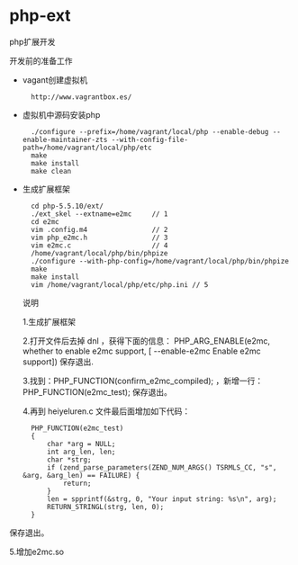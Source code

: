 php-ext
=======

php扩展开发

开发前的准备工作

* vagant创建虚拟机  
	
		http://www.vagrantbox.es/
	
* 虚拟机中源码安装php 
 
 
 		./configure --prefix=/home/vagrant/local/php --enable-debug --enable-maintainer-zts --with-config-file-path=/home/vagrant/local/php/etc
 		make 
		make install 
 		make clean

* 生成扩展框架
	
		cd php-5.5.10/ext/
		./ext_skel --extname=e2mc     // 1
		cd e2mc
		vim .config.m4                // 2
		vim php_e2mc.h                // 3
		vim e2mc.c                    // 4
		/home/vagrant/local/php/bin/phpize 
		./configure --with-php-config=/home/vagrant/local/php/bin/phpize
		make 
		make install
		vim /home/vagrant/local/php/etc/php.ini // 5
	
  说明
     
   1.生成扩展框架
   
   2.打开文件后去掉 dnl ，获得下面的信息：
	PHP_ARG_ENABLE(e2mc, whether to enable e2mc support,
		[  --enable-e2mc           Enable e2mc support])
	保存退出.
   
   3.找到：PHP_FUNCTION(confirm_e2mc_compiled); ，新增一行：
PHP_FUNCTION(e2mc_test); 
保存退出。

   4.再到 heiyeluren.c 文件最后面增加如下代码：
		
		PHP_FUNCTION(e2mc_test)
		{
    		char *arg = NULL;
    		int arg_len, len;
    		char *strg;
    		if (zend_parse_parameters(ZEND_NUM_ARGS() TSRMLS_CC, "s", &arg, &arg_len) == FAILURE) {
        		return;
    		}
    		len = spprintf(&strg, 0, "Your input string: %s\n", arg);
    		RETURN_STRINGL(strg, len, 0);
		}
保存退出。
 
   5.增加e2mc.so

     				
		
	
 
 
